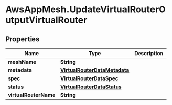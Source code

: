 # AwsAppMesh.UpdateVirtualRouterOutputVirtualRouter

## Properties

Name | Type | Description | Notes
------------ | ------------- | ------------- | -------------
**meshName** | **String** |  | 
**metadata** | [**VirtualRouterDataMetadata**](VirtualRouterDataMetadata.md) |  | [optional] 
**spec** | [**VirtualRouterDataSpec**](VirtualRouterDataSpec.md) |  | [optional] 
**status** | [**VirtualRouterDataStatus**](VirtualRouterDataStatus.md) |  | [optional] 
**virtualRouterName** | **String** |  | 


